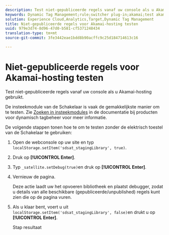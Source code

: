 ```yaml
---
description: Test niet-gepubliceerde regels vanaf uw console als u Akamai-hosting gebruikt.
keywords: Dynamic Tag Management;rule;switcher plug-in;akamai;test akamai;unpublished rules;test unpublished rules;debug rule
solution: Experience Cloud,Analytics,Target,Dynamic Tag Management
title: Niet-gepubliceerde regels voor Akamai-hosting testen
uuid: 979e3d74-8d96-47d0-b581-cf5371248434
translation-type: tm+mt
source-git-commit: 3fe3442eae1bdd8b90acffc9c25d184714613c16

---
```



# Niet-gepubliceerde regels voor Akamai-hosting testen

Test niet-gepubliceerde regels vanaf uw console als u Akamai-hosting gebruikt.

De insteekmodule van de Schakelaar is vaak de gemakkelijkste manier om te testen. Zie [Zoeken in insteekmodules](https://docs.adobe.com/content/help/en/dtm/using/resources/plugins/search-discovery-plugins.html) in de documentatie bij producten voor dynamisch tagbeheer voor meer informatie.

De volgende stappen tonen hoe te om te testen zonder de elektrisch toestel van de Schakelaar te gebruiken:

1. Open de webconsole op uw site en typ `localStorage.setItem('sdsat_stagingLibrary', true)`.
1. Druk op **[!UICONTROL Enter]**.
1. Typ `_satellite.setDebug(true)`en druk op **[!UICONTROL Enter]**.
1. Vernieuw de pagina.

   Deze actie laadt uw het opvoeren bibliotheek en plaatst debugger, zodat u details van alle beschikbare (gepubliceerde/unpublished) regels kunt zien die op de pagina vuren.
1. Als u klaar bent, voert u uit `localStorage.setItem('sdsat_stagingLibrary', false)`en drukt u op **[!UICONTROL Enter]**.

   Stap resultaat
